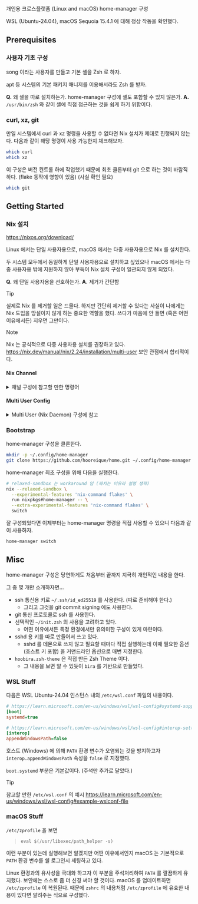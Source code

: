 개인용 크로스플랫폼 (Linux and macOS) home-manager 구성

WSL (Ubuntu-24.04), macOS Sequoia 15.4.1 에 대해 정상 작동을 확인했다.

## Prerequisites

### 사용자 기초 구성

song 이라는 사용자를 만들고 기본 셸을 Zsh 로 하자.

apt 등 시스템의 기본 패키지 매니저를 이용해서라도 Zsh 를 받자.

**Q.** 왜 셸을 따로 설치하는가. home-manager 구성에 셸도 포함할 수 있지 않은가.
**A.** `/usr/bin/zsh` 와 같이 셸에 직접 접근하는 것을 쉽게 하기 위함이다.

### curl, xz, git

만일 시스템에서 curl 과 xz 명령을 사용할 수 없다면
Nix 설치가 제대로 진행되지 않는다.
다음과 같이 해당 명령이 사용 가능한지 체크해보자.

```bash
which curl
which xz
```

이 구성은 버전 컨트롤 하에 작업했기 때문에
최초 클론부터 git 으로 하는 것이 바람직하다.
(flake 동작에 영향이 있음)
(사실 확인 필요)

```bash
which git
```

## Getting Started

### Nix 설치

https://nixos.org/download/

Linux 에서는 단일 사용자용으로, macOS 에서는 다중 사용자용으로 Nix 를 설치한다.

두 시스템 모두에서 동일하게 단일 사용자용으로 설치하고 싶었으나
macOS 에서는 다중 사용자용 밖에 지원하지 않아 부득이 Nix 설치 구성이 일관되지 않게 되었다.

**Q.** 왜 단일 사용자용을 선호하는가.
**A.** 제거가 간단함

> [!TIP]
> 실제로 Nix 를 제거할 일은 드물다. 하지만 간단히 제거할 수 있다는 사실이
> 나에게는 Nix 도입을 망설이지 않게 하는 중요한 역할을 했다.
> 쓰다가 마음에 안 들면 (혹은 어떤 이유에서든) 지우면 그만이다.

> [!NOTE]
> Nix 는 공식적으로 다중 사용자용 설치를 권장하고 있다.
> https://nix.dev/manual/nix/2.24/installation/multi-user
> 보안 관점에서 합리적이다.

#### Nix Channel

<details><summary>채널 구성에 참고할 만한 명령어</summary>

```bash
nix-channel --list
```

```bash
nix-channel --add https://nixos.org/channels/nixos-unstable nixpkgs
```

```bash
nix-channel --remove nixpkgs
```

```bash
nix-channel --update
```
</details>

#### Multi User Config

<details><summary>Multi User (Nix Daemon) 구성에 참고</summary>

```
# /etc/nix/nix.conf

# sandbox = relaxed 를 사용하기 위해
trusted-users = song

# 커스텀 CA 인증서를 사용하기 위해
ssl-cert-file = /path/to/cert.pem
```

```xml
<!-- SOCKS5 프록시를 사용하기 위해 -->
<plist>
  <dict>
    ...
    <key>EnvironmentVariables</key>
    <dict>
      <key>ALL_PROXY</key>
      <string>socks5h://myproxy</string>
    </dict>
  </dict>
</plist>
```

```bash
# 적용하려면
sudo launchctl unload /Library/LaunchDaemons/org.nixos.nix-daemon.plist
sudo launchctl   load /Library/LaunchDaemons/org.nixos.nix-daemon.plist
```
</details>

### Bootstrap

home-manager 구성을 클론한다.

```bash
mkdir -p ~/.config/home-manager
git clone https://github.com/hooreique/home.git ~/.config/home-manager
```

home-manager 최초 구성을 위해 다음을 실행한다.

```bash
# relaxed-sandbox 는 workaround 임 (짜치는 이유라 설명 생략)
nix --relaxed-sandbox \
  --experimental-features 'nix-command flakes' \
  run nixpkgs#home-manager -- \
  --extra-experimental-features 'nix-command flakes' \
  switch
```

잘 구성되었다면 이제부터는 home-manager 명령을 직접 사용할 수 있으니 다음과 같이 사용하자.

```bash
home-manager switch
```

## Misc

home-manager 구성은 당연하게도 처음부터 끝까지 지극히 개인적인 내용을 한다.

그 중 몇 개만 소개하자면...

- ssh 통신용 키로 `~/.ssh/id_ed25519` 를 사용한다. (따로 준비해야 한다.)
  - 그리고 그것을 git commit signing 에도 사용한다.
- git 통신 프로토콜로 ssh 를 사용한다.
- 선택적인 `~/init.zsh` 의 사용을 고려하고 있다.
  - 어떤 이유에서든 특정 환경에서만 유의미한 구성이 있게 마련이다.
- sshd 용 키를 따로 만들어서 쓰고 있다.
  - sshd 를 데몬으로 쓰지 않고 필요할 때마다 직접 실행하는데 이때 필요한 옵션 (호스트 키 포함) 을 커맨드라인 옵션으로 매번 지정한다.
- `hoobira.zsh-theme` 은 직접 만든 Zsh Theme 이다.
  - 그 내용을 보면 알 수 있듯이 `bira` 를 기반으로 만들었다.

### WSL Stuff

다음은 WSL Ubuntu-24.04 인스턴스 내의 `/etc/wsl.conf` 파일의 내용이다.

```ini
# https://learn.microsoft.com/en-us/windows/wsl/wsl-config#systemd-support
[boot]
systemd=true

# https://learn.microsoft.com/en-us/windows/wsl/wsl-config#interop-settings
[interop]
appendWindowsPath=false
```

호스트 (Windows) 에 의해 `PATH` 환경 변수가 오염되는 것을 방지하고자
`interop.appendWindowsPath` 속성을 `false` 로 지정했다.

`boot.systemd` 부분은 기본값이다. (주석만 추가로 달았다.)

> [!TIP]
> 참고할 만한 `/etc/wsl.conf` 의 예시
> https://learn.microsoft.com/en-us/windows/wsl/wsl-config#example-wslconf-file

### macOS Stuff

`/etc/zprofile` 을 보면

> `eval $(/usr/libexec/path_helper -s)`

이런 부분이 있는데 실행해보면 알겠지만
어떤 이유에서인지 macOS 는 기본적으로 `PATH` 환경 변수를 쉘 로그인시 세팅하고 있다.

Linux 환경과의 유사성을 극대화 하고자 이 부분을 주석처리하여 `PATH` 를 깔끔하게 유지했다.
보안에는 스스로 좀 더 신경 써야 할 것이다.
macOS 를 업데이트하면 `/etc/zprofile` 이 복원된다.
때문에 `zshrc` 의 내용처럼 `/etc/zprofile` 에 유효한 내용이 있다면 알려주는 식으로 구성했다.
